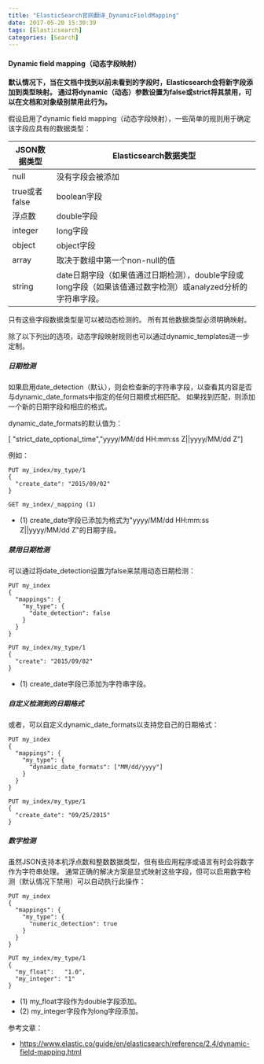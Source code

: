 ```yaml
---
title: "ElasticSearch官网翻译_DynamicFieldMapping"
date: 2017-05-20 15:30:39
tags: [Elasticsearch]
categories: [Search]
---
```


#### Dynamic field mapping（动态字段映射）

<b>
默认情况下，当在文档中找到以前未看到的字段时，Elasticsearch会将新字段添加到类型映射。 通过将dynamic（动态）参数设置为false或strict将其禁用，可以在文档和对象级别禁用此行为。
</b>

假设启用了dynamic field mapping（动态字段映射），一些简单的规则用于确定该字段应具有的数据类型：

JSON数据类型|Elasticsearch数据类型
---|---
null|没有字段会被添加
true或者false|boolean字段
浮点数|double字段
integer|long字段
object|object字段
array|取决于数组中第一个non-null的值
string|date日期字段（如果值通过日期检测），double字段或long字段（如果该值通过数字检测）或analyzed分析的字符串字段。

只有这些字段数据类型是可以被动态检测的。 所有其他数据类型必须明确映射。

除了以下列出的选项，动态字段映射规则也可以通过dynamic_templates进一步定制。

##### 日期检测

如果启用date_detection（默认），则会检查新的字符串字段，以查看其内容是否与dynamic_date_formats中指定的任何日期模式相匹配。 如果找到匹配，则添加一个新的日期字段和相应的格式。

dynamic_date_formats的默认值为：

[ "strict_date_optional_time","yyyy/MM/dd HH:mm:ss Z||yyyy/MM/dd Z"]

例如：

```
PUT my_index/my_type/1
{
  "create_date": "2015/09/02"
}

GET my_index/_mapping (1)
```

- (1) create_date字段已添加为格式为"yyyy/MM/dd HH:mm:ss Z||yyyy/MM/dd Z"的日期字段。

##### 禁用日期检测

可以通过将date_detection设置为false来禁用动态日期检测：

```
PUT my_index
{
  "mappings": {
    "my_type": {
      "date_detection": false
    }
  }
}

PUT my_index/my_type/1 
{
  "create": "2015/09/02"
}
```

- (1) create_date字段已添加为字符串字段。

##### 自定义检测到的日期格式

或者，可以自定义dynamic_date_formats以支持您自己的日期格式：

```
PUT my_index
{
  "mappings": {
    "my_type": {
      "dynamic_date_formats": ["MM/dd/yyyy"]
    }
  }
}

PUT my_index/my_type/1
{
  "create_date": "09/25/2015"
}
```

##### 数字检测

虽然JSON支持本机浮点数和整数数据类型，但有些应用程序或语言有时会将数字作为字符串处理。 通常正确的解决方案是显式映射这些字段，但可以启用数字检测（默认情况下禁用）可以自动执行此操作：

```
PUT my_index
{
  "mappings": {
    "my_type": {
      "numeric_detection": true
    }
  }
}

PUT my_index/my_type/1
{
  "my_float":   "1.0", 
  "my_integer": "1" 
}
```

- (1) my_float字段作为double字段添加。
- (2) my_integer字段作为long字段添加。

参考文章：

- https://www.elastic.co/guide/en/elasticsearch/reference/2.4/dynamic-field-mapping.html
